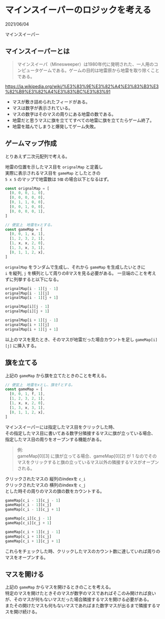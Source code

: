 # マインスイーパーのロジックを考える

<div class="info">
  <p class="info__date">
    2021/06/04
  </p>
  <div class="info__tags">
    <p class="info__tags__one">マインスイーパー</p>
  </div>
</div>

## マインスイーパーとは

> マインスイーパ（Minesweeper）は1980年代に発明された、一人用のコンピュータゲームである。ゲームの目的は地雷原から地雷を取り除くことである。  

https://ja.wikipedia.org/wiki/%E3%83%9E%E3%82%A4%E3%83%B3%E3%82%B9%E3%82%A4%E3%83%BC%E3%83%91

- マスが敷き詰められたフィードがある。
- マスは数字が表示されている。
- マスの数字はそのマスの周りにある地雷の数である。
- 地雷だと思うマスに旗を立ててすべての地雷に旗を立てたらゲーム終了。
- 地雷を踏んでしまうと爆発してゲーム失敗。

## ゲームマップ作成
とりあえず二次元配列で考える。

地雷の位置を示したマス目を `orignalMap` と定義し  
実際に表示されるマス目を `gameMap` としたときの  
`5 x 5` のマップで地雷数は `5個` の場合以下となるはず。

```javascript
const orignalMap = [
  [0, 0, 0, 1, 0],
  [0, 0, 0, 0, 0],
  [0, 1, 1, 0, 0],
  [0, 0, 1, 0, 0],
  [0, 0, 0, 0, 1],
]

// 便宜上　地雷をxとする。
const gameMap = [
  [0, 0, 1, x, 1],
  [1, 2, 3, 2, 1],
  [1, x, x, 2, 0],
  [1, 3, x, 3, 1],
  [0, 1, 1, 2, x],
]
```

`orignalMap` をランダムで生成し、それから `gameMap` を生成したいときに  
`i` を縦列, `j` を横列として周りの8マスを見る必要がある。
一旦端のことを考えずに列挙すると以下になる。

```javascript
orignalMap[i - 1][j - 1]
orignalMap[i - 1][j]
orignalMap[i - 1][j + 1]

orignalMap[i][j - 1]
orignalMap[i][j + 1]

orignalMap[i + 1][j - 1]
orignalMap[i + 1][j]
orignalMap[i + 1][j + 1]
```

以上のマスを見たとき、そのマスが地雷だった場合カウントを足し `gameMap[i][j]` に挿入する。

## 旗を立てる
上記の `gameMap` から旗を立てたときのことを考える。

```javascript
// 便宜上　地雷をxとし、旗をfとする。
const gameMap = [
  [0, 0, 1, f, 1],
  [1, 2, 3, 2, 1],
  [1, x, x, 2, 0],
  [1, 3, x, 3, 1],
  [0, 1, 1, 2, x],
]
```

マインスイーパーには指定したマス目をクリックした時、  
その指定したマス目に書いてある数字分隣接するマスに旗が立っている場合、  
指定したマス目の周りをオープンする機能がある。
> 例:   
> gameMap[0][3] に旗が立ってる場合、gameMap[0][2] が 1 なのでそのマスをクリックすると旗の立っているマス以外の隣接するマスがオープンされる。

クリックされたマスの 縦列のindexを `c_i`  
クリックされたマスの 横列のindexを `c_j`  
とした時その周りのマスの旗の数をカウントする。

```javascript
gameMap[c_i - 1][c_j - 1]
gameMap[c_i - 1][c_j]
gameMap[c_i - 1][c_j + 1]

gameMap[c_i][c_j - 1]
gameMap[c_i][c_j + 1]

gameMap[c_i + 1][c_j - 1]
gameMap[c_i + 1][c_j]
gameMap[c_i + 1][c_j + 1]
```
これらをチェックした時、クリックしたマスのカウント数に達していれば周りのマスをオープンする。

## マスを開ける
上記の `gameMap` からマスを開けるときのことを考える。  
特定のマスを開けたときそのマスが数字のマスであればそこのみ開ければ良いが、そのマスが何もないマスだった場合隣接するマスを開ける必要がある。  
またその開けたマスも何もないマスであればまた数字マスが出るまで隣接するマスを開け続ける。

